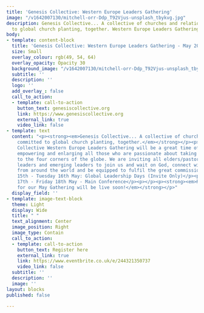 ```yaml
---
title: 'Genesis Collective: Western Europe Leaders Gathering'
image: "/v1642007130/mitchell-orr-Ddp_T92Vjus-unsplash_tbykvg.jpg"
description: Genesis Collective... A collective of churches and relationships committed
  to global church planting, together. Western Europe Leaders Gathering - May 2023.
body:
- template: content-block
  title: 'Genesis Collective: Western Europe Leaders Gathering - May 2023'
  size: Small
  overlay_colour: rgb(49, 54, 64)
  overlay_opacity: Opacity 30
  background_image: "/v1642007130/mitchell-orr-Ddp_T92Vjus-unsplash_tbykvg.jpg"
  subtitle: ''
  description: ''
  logo: ''
  add_overlay_: false
  call_to_action:
  - template: call-to-action
    button_text: genesiscollective.org
    link: https://www.genesiscollective.org
    external_link: true
    video_link: false
- template: text
  content: "<p><strong><em>Genesis Collective... A collective of churches and relationships
    committed to global church planting, together.</em></strong></p><p>Our Genesis
    Collective Western Europe Leaders Gathering will be a great time of equipping,
    empowering and enlarging all those who are passionate about taking the gospel
    to the four corners of the globe. We are inviting all elders/pastors, other ministry
    leaders and emerging leaders to join us and wait on God, connect with other leaders
    from around the world and be equipped to fulfil the great commission.</p><p><strong>Schedule:</strong></p><p>Monday
    15th - Tuesday 16th May: Global Leadership Days (Invite Only)</p><p>Wednesday
    17th - Friday 18th May - Main Conference</p><p></p><p><strong><em>Registration
    for our May Gathering will be live soon!</em></strong></p>"
  display_field: ''
- template: image-text-block
  theme: Light
  display: Wide
  title: " "
  text_alignment: Center
  image_position: Right
  image_type: Contain
  call_to_action:
  - template: call-to-action
    button_text: Register here
    external_link: true
    link: https://www.eventbrite.co.uk/e/244321350737
    video_link: false
  subtitle: ''
  description: ''
  image: ''
layout: blocks
published: false

---
```

